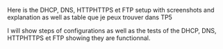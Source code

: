 Here is the DHCP, DNS, HTTPHTTPS et FTP setup with screenshots and explanation as well as table que je peux trouver dans TP5


I will show steps of configurations as well as the tests of the DHCP, DNS, HTTPHTTPS et FTP showing they are functionnal.
